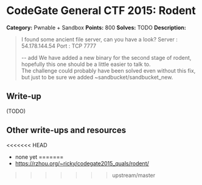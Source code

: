 # CodeGate General CTF 2015: Rodent

**Category:** Pwnable + Sandbox
**Points:** 800
**Solves:** TODO
**Description:** 

> I found some ancient file server, can you have a look?
> Server : 54.178.144.54
> Port : TCP 7777
> 
> -- add
> We have added a new binary for the second stage of rodent,
> hopefully this one should be a little easier to talk to.   
> The challenge could probably have been solved even without
> this fix, but just to be sure we added ~sandbucket/sandbucket_new.

## Write-up

(TODO)

## Other write-ups and resources

<<<<<<< HEAD
* none yet
=======
* <https://rzhou.org/~ricky/codegate2015_quals/rodent/>
>>>>>>> upstream/master
